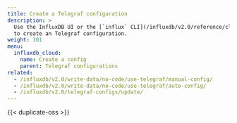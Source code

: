 ```yaml
---
title: Create a Telegraf configuration
description: >
  Use the InfluxDB UI or the [`influx` CLI](/influxdb/v2.0/reference/cli/influx/)
  to create an Telegraf configuration.
weight: 101
menu:
  influxdb_cloud:
    name: Create a config
    parent: Telegraf configurations
related:
  - /influxdb/v2.0/write-data/no-code/use-telegraf/manual-config/
  - /influxdb/v2.0/write-data/no-code/use-telegraf/auto-config/
  - /influxdb/v2.0/telegraf-configs/update/
---
```


{{< duplicate-oss >}}
